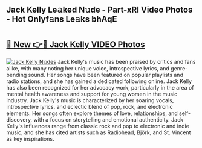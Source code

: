 ## Jack Kelly Le𝚊ked N𝚞de - Part-xRI Video Photos - Hot Onlyf𝚊ns Le𝚊ks bhAqE

# <h2><a href="http://ab77228.deff.icu/?id=Jack+Kelly">🔗 New 👉🔴 Jack Kelly VIDEO Photos</a></h2>

[![Jack Kelly N𝚞des](https://i.imgur.com/rIISA9y.gif)](http://ab77228.deff.icu/?id=Jack+Kelly)
Jack Kelly's music has been praised by critics and fans alike, with many noting her unique voice, introspective lyrics, and genre-bending sound. Her songs have been featured on popular playlists and radio stations, and she has gained a dedicated following online. Jack Kelly has also been recognized for her advocacy work, particularly in the area of mental health awareness and support for young women in the music industry. Jack Kelly's music is characterized by her soaring vocals, introspective lyrics, and eclectic blend of pop, rock, and electronic elements. Her songs often explore themes of love, relationships, and self-discovery, with a focus on storytelling and emotional authenticity. Jack Kelly's influences range from classic rock and pop to electronic and indie music, and she has cited artists such as Radiohead, Björk, and St. Vincent as key inspirations.
